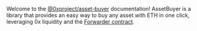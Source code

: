 Welcome to the [@0xproject/asset-buyer](https://github.com/0xProject/0x-monorepo/tree/development/packages/asset-buyer) documentation! AssetBuyer is a library that provides an easy way to buy any asset with ETH in one click, leveraging 0x liquidity and the [Forwarder contract](https://0xproject.com/docs/contracts#Forwarder).
